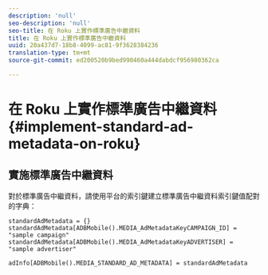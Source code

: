 ```yaml
---
description: 'null'
seo-description: 'null'
seo-title: 在 Roku 上實作標準廣告中繼資料
title: 在 Roku 上實作標準廣告中繼資料
uuid: 20a437d7-18b8-4099-ac81-9f3628384236
translation-type: tm+mt
source-git-commit: ed200520b9bed990460a444dabdcf956980362ca

---
```



# 在 Roku 上實作標準廣告中繼資料{#implement-standard-ad-metadata-on-roku}

## 實施標準廣告中繼資料

對於標準廣告中繼資料，請使用平台的索引鍵建立標準廣告中繼資料索引鍵值配對的字典：

```
standardAdMetadata = {} 
standardAdMetadata[ADBMobile().MEDIA_AdMetadataKeyCAMPAIGN_ID] = "sample campaign" 
standardAdMetadata[ADBMobile().MEDIA_AdMetadataKeyADVERTISER] = "sample advertiser" 

adInfo[ADBMobile().MEDIA_STANDARD_AD_METADATA] = standardAdMetadata 
```

